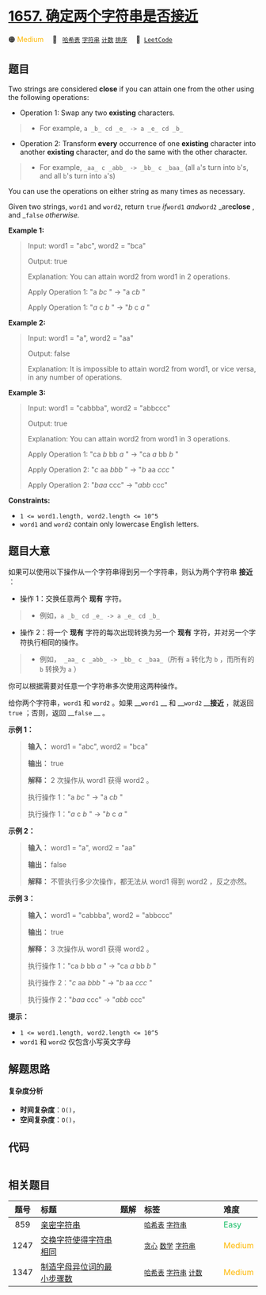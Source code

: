 # [1657. 确定两个字符串是否接近](https://leetcode.com/problems/determine-if-two-strings-are-close)

🟠 <font color=#ffb800>Medium</font>&emsp; 🔖&ensp; [`哈希表`](/outline/tag/hash-table.md) [`字符串`](/outline/tag/string.md) [`计数`](/outline/tag/counting.md) [`排序`](/outline/tag/sorting.md)&emsp; 🔗&ensp;[`LeetCode`](https://leetcode.com/problems/determine-if-two-strings-are-close)

## 题目

Two strings are considered **close** if you can attain one from the other
using the following operations:

  * Operation 1: Swap any two **existing** characters. 
> 
> * For example, `a _b_ cd _e_ -> a _e_ cd _b_`
  * Operation 2: Transform **every** occurrence of one **existing** character into another **existing** character, and do the same with the other character. 
> 
> * For example, `_aa_ c _abb_ -> _bb_ c _baa_` (all `a`'s turn into `b`'s, and all `b`'s turn into `a`'s)

You can use the operations on either string as many times as necessary.

Given two strings, `word1` and `word2`, return `true` _if_`word1` _and_`word2`
_are**close** , and _`false` _otherwise._



**Example 1:**

> Input: word1 = "abc", word2 = "bca"
> 
> Output: true
> 
> Explanation: You can attain word2 from word1 in 2 operations.
> 
> Apply Operation 1: "a _bc_ " -> "a _cb_ "
> 
> Apply Operation 1: "_a_ c _b_ " -> "_b_ c _a_ "

**Example 2:**

> Input: word1 = "a", word2 = "aa"
> 
> Output: false
> 
> Explanation: It is impossible to attain word2 from word1, or vice versa, in any number of operations.

**Example 3:**

> Input: word1 = "cabbba", word2 = "abbccc"
> 
> Output: true
> 
> Explanation: You can attain word2 from word1 in 3 operations.
> 
> Apply Operation 1: "ca _b_ bb _a_ " -> "ca _a_ bb _b_ "
> 
> Apply Operation 2: "_c_ aa _bbb_ " -> "_b_ aa _ccc_ "
> 
> Apply Operation 2: "_baa_ ccc" -> "_abb_ ccc"

**Constraints:**

  * `1 <= word1.length, word2.length <= 10^5`
  * `word1` and `word2` contain only lowercase English letters.


## 题目大意

如果可以使用以下操作从一个字符串得到另一个字符串，则认为两个字符串 **接近** ：

  * 操作 1：交换任意两个 **现有** 字符。 
> 
> * 例如，`a _b_ cd _e_ -> a _e_ cd _b_`
  * 操作 2：将一个 **现有** 字符的每次出现转换为另一个 **现有** 字符，并对另一个字符执行相同的操作。 
> 
> * 例如，` _aa_ c _abb_ -> _bb_ c _baa_`（所有 `a` 转化为 `b` ，而所有的 `b` 转换为 `a` ）

你可以根据需要对任意一个字符串多次使用这两种操作。

给你两个字符串，`word1` 和 `word2` 。如果 __`word1` __ 和 __`word2` __**接近** ，就返回 `true`
；否则，返回 __`false` __ 。



**示例 1：**

> 
> 
> 
> 
> 
> **输入：** word1 = "abc", word2 = "bca"
> 
> **输出：** true
> 
> **解释：** 2 次操作从 word1 获得 word2 。
> 
> 执行操作 1："a _bc_ " -> "a _cb_ "
> 
> 执行操作 1："_a_ c _b_ " -> "_b_ c _a_ "
> 
> 

**示例 2：**

> 
> 
> 
> 
> 
> **输入：** word1 = "a", word2 = "aa"
> 
> **输出：** false
> 
> **解释：** 不管执行多少次操作，都无法从 word1 得到 word2 ，反之亦然。

**示例 3：**

> 
> 
> 
> 
> 
> **输入：** word1 = "cabbba", word2 = "abbccc"
> 
> **输出：** true
> 
> **解释：** 3 次操作从 word1 获得 word2 。
> 
> 执行操作 1："ca _b_ bb _a_ " -> "ca _a_ bb _b_ "
> 
> 执行操作 2："_c_ aa _bbb_ " -> "_b_ aa _ccc_ "
> 
> 执行操作 2："_baa_ ccc" -> "_abb_ ccc"
> 
> 

**提示：**

  * `1 <= word1.length, word2.length <= 10^5`
  * `word1` 和 `word2` 仅包含小写英文字母


## 解题思路

#### 复杂度分析

- **时间复杂度**：`O()`，
- **空间复杂度**：`O()`，

## 代码

```javascript

```

## 相关题目

<!-- prettier-ignore -->
| 题号 | 标题 | 题解 | 标签 | 难度 |
| :------: | :------ | :------: | :------ | :------ |
| 859 | [亲密字符串](https://leetcode.com/problems/buddy-strings) |  |  [`哈希表`](/outline/tag/hash-table.md) [`字符串`](/outline/tag/string.md) | <font color=#15bd66>Easy</font> |
| 1247 | [交换字符使得字符串相同](https://leetcode.com/problems/minimum-swaps-to-make-strings-equal) |  |  [`贪心`](/outline/tag/greedy.md) [`数学`](/outline/tag/math.md) [`字符串`](/outline/tag/string.md) | <font color=#ffb800>Medium</font> |
| 1347 | [制造字母异位词的最小步骤数](https://leetcode.com/problems/minimum-number-of-steps-to-make-two-strings-anagram) |  |  [`哈希表`](/outline/tag/hash-table.md) [`字符串`](/outline/tag/string.md) [`计数`](/outline/tag/counting.md) | <font color=#ffb800>Medium</font> |

<style>
.blue {
    background-color: #096dd9;
    padding: 0.25rem 0.5rem;
    margin: 0;
    font-size: 0.85em;
    border-radius: 3px;
    color: white;
    font-weight: 500;
}
table th:first-of-type { width: 10%; }
table th:nth-of-type(2) { width: 35%; }
table th:nth-of-type(3) { width: 10%; }
table th:nth-of-type(4) { width: 35%; }
table th:nth-of-type(5) { width: 10%; }
</style>
